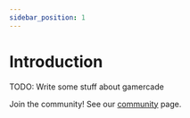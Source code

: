 ```yaml
---
sidebar_position: 1
---
```


# Introduction

TODO: Write some stuff about gamercade

Join the community! See our [community](/community) page.